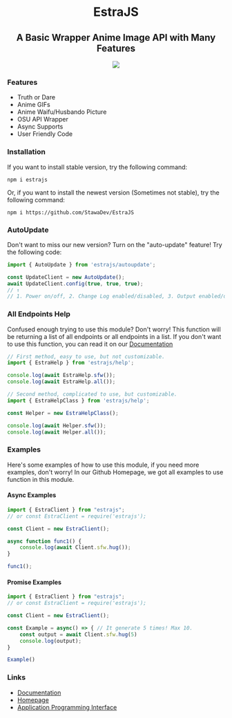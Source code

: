 <h1 align="center">
    EstraJS
</h1>

<h2 align="center">
    A Basic Wrapper Anime Image API with Many Features
</h2>
<p align="center">
<a href="https://stawa.gitbook.io/estraapi-documentation/"><img src ="https://img.shields.io/badge/Estra--API-Documentation-brightgreen?style=for-the-badge"></a>
</p>

### Features

- Truth or Dare
- Anime GIFs
- Anime Waifu/Husbando Picture
- OSU API Wrapper
- Async Supports
- User Friendly Code

### Installation
If you want to install stable version, try the following command:

```
npm i estrajs
```

Or, if you want to install the newest version (Sometimes not stable), try the following command:

```
npm i https://github.com/StawaDev/EstraJS
```

### AutoUpdate
Don't want to miss our new version? Turn on the "auto-update" feature! Try the following code:

```js
import { AutoUpdate } from 'estrajs/autoupdate';

const UpdateClient = new AutoUpdate();
await UpdateClient.config(true, true, true);
// ↑
// 1. Power on/off, 2. Change Log enabled/disabled, 3. Output enabled/disabled
```

### All Endpoints Help
Confused enough trying to use this module? Don't worry! This function will be returning a list of all endpoints or all endpoints in a list. If you don't want to use this function, you can read it on our [Documentation](https://stawa.gitbook.io/estraapi-documentation/api-examples/estralist)

```js
// First method, easy to use, but not customizable.
import { EstraHelp } from 'estrajs/help';

console.log(await EstraHelp.sfw());
console.log(await EstraHelp.all());

// Second method, complicated to use, but customizable.
import { EstraHelpClass } from 'estrajs/help';

const Helper = new EstraHelpClass();

console.log(await Helper.sfw());
console.log(await Helper.all());
```

### Examples
Here's some examples of how to use this module, if you need more examples, don't worry! In our Github Homepage, we got all examples to use function in this module.

#### Async Examples

```js
import { EstraClient } from "estrajs";
// or const EstraClient = require('estrajs');

const Client = new EstraClient();

async function func1() {
    console.log(await Client.sfw.hug());
}

func1();
```

#### Promise Examples

```js
import { EstraClient } from "estrajs";
// or const EstraClient = require('estrajs');

const Client = new EstraClient();

const Example = async() => { // It generate 5 times! Max 10.
    const output = await Client.sfw.hug(5)
    console.log(output);
}

Example()
```

### Links

- [Documentation](https://stawa.gitbook.io/estraapi-documentation)
- [Homepage](https://github.com/StawaDev/EstraJS)
- [Application Programming Interface](https://estra-api.herokuapp.com)
